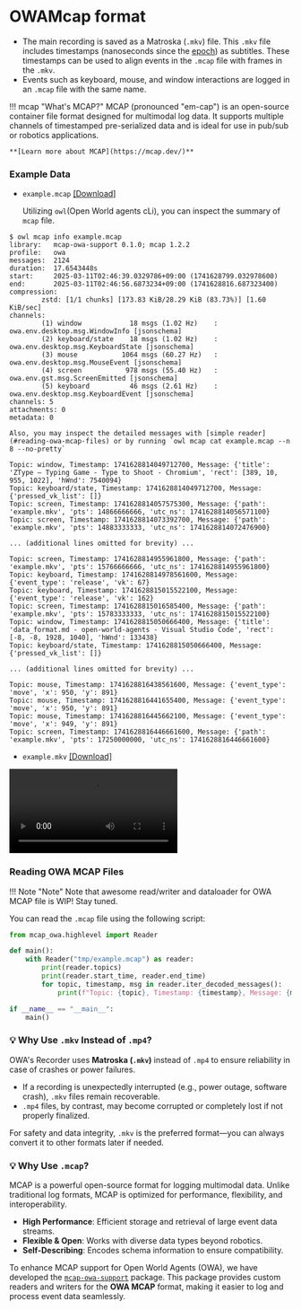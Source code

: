 # OWAMcap format

- The main recording is saved as a Matroska (`.mkv`) file. This `.mkv` file includes timestamps (nanoseconds since the [epoch](https://docs.python.org/3/library/time.html#epoch)) as subtitles. These timestamps can be used to align events in the `.mcap` file with frames in the `.mkv`.
- Events such as keyboard, mouse, and window interactions are logged in an `.mcap` file with the same name.

!!! mcap "What's MCAP?"
    MCAP (pronounced "em-cap") is an open-source container file format designed for multimodal log data. It supports multiple channels of timestamped pre-serialized data and is ideal for use in pub/sub or robotics applications.

    **[Learn more about MCAP](https://mcap.dev/)**

### Example Data

- `example.mcap` [[Download]](https://github.com/open-world-agents/open-world-agents/blob/main/docs/data/example.mcap)

    Utilizing `owl`(Open World agents cLi), you can inspect the summary of `mcap` file.
```
$ owl mcap info example.mcap
library:   mcap-owa-support 0.1.0; mcap 1.2.2
profile:   owa
messages:  2124
duration:  17.6543448s
start:     2025-03-11T02:46:39.0329786+09:00 (1741628799.032978600)
end:       2025-03-11T02:46:56.6873234+09:00 (1741628816.687323400)
compression:
        zstd: [1/1 chunks] [173.83 KiB/28.29 KiB (83.73%)] [1.60 KiB/sec]
channels:
        (1) window            18 msgs (1.02 Hz)    : owa.env.desktop.msg.WindowInfo [jsonschema]
        (2) keyboard/state    18 msgs (1.02 Hz)    : owa.env.desktop.msg.KeyboardState [jsonschema]
        (3) mouse           1064 msgs (60.27 Hz)   : owa.env.desktop.msg.MouseEvent [jsonschema]
        (4) screen           978 msgs (55.40 Hz)   : owa.env.gst.msg.ScreenEmitted [jsonschema]
        (5) keyboard          46 msgs (2.61 Hz)    : owa.env.desktop.msg.KeyboardEvent [jsonschema]
channels: 5
attachments: 0
metadata: 0
```

    Also, you may inspect the detailed messages with [simple reader](#reading-owa-mcap-files) or by running `owl mcap cat example.mcap --n 8 --no-pretty`
```
Topic: window, Timestamp: 1741628814049712700, Message: {'title': 'ZType – Typing Game - Type to Shoot - Chromium', 'rect': [389, 10, 955, 1022], 'hWnd': 7540094}
Topic: keyboard/state, Timestamp: 1741628814049712700, Message: {'pressed_vk_list': []}
Topic: screen, Timestamp: 1741628814057575300, Message: {'path': 'example.mkv', 'pts': 14866666666, 'utc_ns': 1741628814056571100}
Topic: screen, Timestamp: 1741628814073392700, Message: {'path': 'example.mkv', 'pts': 14883333333, 'utc_ns': 1741628814072476900}

... (additional lines omitted for brevity) ...

Topic: screen, Timestamp: 1741628814955961800, Message: {'path': 'example.mkv', 'pts': 15766666666, 'utc_ns': 1741628814955961800}
Topic: keyboard, Timestamp: 1741628814978561600, Message: {'event_type': 'release', 'vk': 67}
Topic: keyboard, Timestamp: 1741628815015522100, Message: {'event_type': 'release', 'vk': 162}
Topic: screen, Timestamp: 1741628815016585400, Message: {'path': 'example.mkv', 'pts': 15783333333, 'utc_ns': 1741628815015522100}
Topic: window, Timestamp: 1741628815050666400, Message: {'title': 'data_format.md - open-world-agents - Visual Studio Code', 'rect': [-8, -8, 1928, 1040], 'hWnd': 133438}
Topic: keyboard/state, Timestamp: 1741628815050666400, Message: {'pressed_vk_list': []}

... (additional lines omitted for brevity) ...

Topic: mouse, Timestamp: 1741628816438561600, Message: {'event_type': 'move', 'x': 950, 'y': 891}
Topic: mouse, Timestamp: 1741628816441655400, Message: {'event_type': 'move', 'x': 950, 'y': 891}
Topic: mouse, Timestamp: 1741628816445662100, Message: {'event_type': 'move', 'x': 949, 'y': 891}
Topic: screen, Timestamp: 1741628816446661600, Message: {'path': 'example.mkv', 'pts': 17250000000, 'utc_ns': 1741628816446661600}
```

- `example.mkv` [[Download]](https://github.com/open-world-agents/open-world-agents/blob/main/docs/data/example.mkv)

<video controls>
<source src="../example.mkv" type="video/mp4">
</video>

### Reading OWA MCAP Files

!!! Note "Note" 
    Note that awesome read/writer and dataloader for OWA MCAP file is WIP! Stay tuned.

You can read the `.mcap` file using the following script:

```python
from mcap_owa.highlevel import Reader

def main():
    with Reader("tmp/example.mcap") as reader:
        print(reader.topics)
        print(reader.start_time, reader.end_time)
        for topic, timestamp, msg in reader.iter_decoded_messages():
            print(f"Topic: {topic}, Timestamp: {timestamp}, Message: {msg}")

if __name__ == "__main__":
    main()
```

### 💡 Why Use `.mkv` Instead of `.mp4`?

OWA's Recorder uses **Matroska (`.mkv`)** instead of `.mp4` to ensure reliability in case of crashes or power failures.

- If a recording is unexpectedly interrupted (e.g., power outage, software crash), `.mkv` files remain recoverable.
- `.mp4` files, by contrast, may become corrupted or completely lost if not properly finalized.

For safety and data integrity, `.mkv` is the preferred format—you can always convert it to other formats later if needed.


### 💡 Why Use `.mcap`?

MCAP is a powerful open-source format for logging multimodal data. Unlike traditional log formats, MCAP is optimized for performance, flexibility, and interoperability.

- **High Performance**: Efficient storage and retrieval of large event data streams.  
- **Flexible & Open**: Works with diverse data types beyond robotics.  
- **Self-Describing**: Encodes schema information to ensure compatibility.

To enhance MCAP support for Open World Agents (OWA), we have developed the [`mcap-owa-support`](https://github.com/open-world-agents/open-world-agents/blob/main/projects/mcap-owa-support) package. This package provides custom readers and writers for the **OWA MCAP** format, making it easier to log and process event data seamlessly.